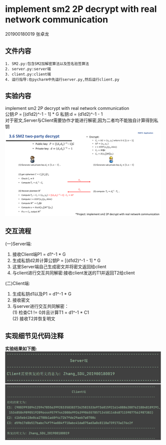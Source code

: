# implement sm2 2P decrypt with real network communication

201900180019 张卓龙


## 文件内容      
    1. SM2.py:包含SM2加解密算法以及签名验签算法
    2. server.py:server端        
    3. client.py:client端      
    4. 运行指导:在pycharm中先运行server.py,然后运行client.py           
    
    
## 实验内容
implement sm2 2P decrypt with real network communication          
公钥:P = [(d1d2)^-1 - 1] * G   私钥:d = (d1d2)^-1 - 1                
对于密文,Server与Client需要协作才能进行解密,因为二者均不能独自计算得到私钥                        
![image](https://github.com/Zhang-SDU/cst-project/blob/main/SM2/SM2_2P_Decrypt/ref.png)           
                          

## 交互流程             
  (一)Server端:
  1. 接收Client端P1 = d1^-1 * G        
  2. 生成私钥d2并计算公钥P = [(d1d2)^-1 - 1] * G         
  3. 这里Server端自己生成密文并将密文返回给client         
  4. 与client进行交互共同解密:接收client发送的T1并返回T2给client             
  
  (二)Client端:       
  1. 生成私钥d1以及P1 = d1^-1 * G          
  2. 接收密文           
  3. 与server进行交互共同解密：         
    (1) 检查C1 != 0并且计算T1 = d1^-1 * C1           
    (2) 接收T2并恢复明文            
    
## 实现细节见代码注释      

**实验结果如下图:**                
![server](https://github.com/Zhang-SDU/cst-project/blob/main/SM2/SM2_2P_Decrypt/result1.png)
![client](https://github.com/Zhang-SDU/cst-project/blob/main/SM2/SM2_2P_Decrypt/result2.png)
